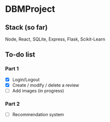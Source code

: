 # DBMProject

## Stack (so far)
Node, React, SQLite, Express, Flask, Scikit-Learn

## To-do list 
### Part 1
- [x] Login/Logout
- [x] Create / modify / delete a review
- [ ] Add images (in progress)

### Part 2
- [ ] Recommendation system
